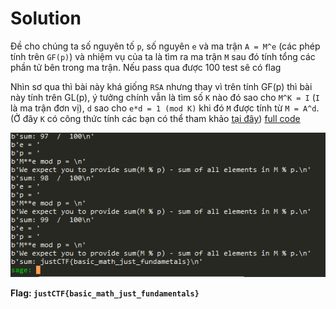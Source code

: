 # Solution
Đề cho chúng ta số nguyên tố `p`, số nguyên `e` và ma trận `A = M^e` (các phép tính trên `GF(p)`) và nhiệm vụ của ta là tìm ra ma trận `M` sau đó tính tổng các phần tử bên trong ma trận. Nếu pass qua được 100 test sẽ có flag

Nhìn sơ qua thì bài này khá giống `RSA` nhưng thay vì trên tính GF(p) thì bài này tính trên GL(p), ý tưởng chính vẫn là tìm số `K` nào đó sao cho `M^K = I` (`I` là ma trận đơn vị), `d` sao cho `e*d = 1 (mod K)` khi đó `M` được tính từ `M = A^d`. (Ở đây `K` có công thức tính các bạn có thể tham khảo [tại đây](https://en.wikipedia.org/wiki/General_linear_group)) [full code](https://github.com/vnc1106/justCTF-2022/blob/main/Simply%20Powered/sol.sage)

<div align="center"> 
    <img src="sol.PNG">
</div>

**Flag: `justCTF{basic_math_just_fundamentals}`**
